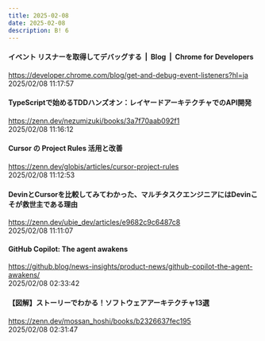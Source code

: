```yaml
---
title: 2025-02-08
date: 2025-02-08
description: B! 6
---
```


#### イベント リスナーを取得してデバッグする  |  Blog  |  Chrome for Developers
https://developer.chrome.com/blog/get-and-debug-event-listeners?hl=ja<br>
2025/02/08 11:17:57<br>


#### TypeScriptで始めるTDDハンズオン：レイヤードアーキテクチャでのAPI開発
https://zenn.dev/nezumizuki/books/3a7f70aab092f1<br>
2025/02/08 11:16:12<br>


#### Cursor の Project Rules 活用と改善
https://zenn.dev/globis/articles/cursor-project-rules<br>
2025/02/08 11:12:53<br>


#### DevinとCursorを比較してみてわかった、マルチタスクエンジニアにはDevinこそが救世主である理由
https://zenn.dev/ubie_dev/articles/e9682c9c6487c8<br>
2025/02/08 11:11:07<br>


#### GitHub Copilot: The agent awakens
https://github.blog/news-insights/product-news/github-copilot-the-agent-awakens/<br>
2025/02/08 02:33:42<br>


#### 【図解】ストーリーでわかる！ソフトウェアアーキテクチャ13選
https://zenn.dev/mossan_hoshi/books/b2326637fec195<br>
2025/02/08 02:31:47<br>


